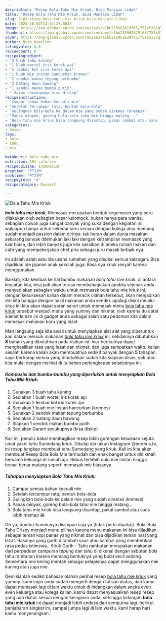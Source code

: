 ```yaml
---
description: "Resep Bola Tahu Mie Kriuk, Bisa Manjain Lidah"
title: "Resep Bola Tahu Mie Kriuk, Bisa Manjain Lidah"
slug: 3183-resep-bola-tahu-mie-kriuk-bisa-manjain-lidah
date: 2020-10-02T13:57:37.583Z
image: https://img-global.cpcdn.com/recipes/a1bb215962629f65/751x532cq70/bola-tahu-mie-kriuk-foto-resep-utama.jpg
thumbnail: https://img-global.cpcdn.com/recipes/a1bb215962629f65/751x532cq70/bola-tahu-mie-kriuk-foto-resep-utama.jpg
cover: https://img-global.cpcdn.com/recipes/a1bb215962629f65/751x532cq70/bola-tahu-mie-kriuk-foto-resep-utama.jpg
author: Ruth Hamilton
ratingvalue: 4.8
reviewcount: 9
recipeingredient:
- "3 buah tahu kuning"
- "1 buah wortel iris korek api"
- "2 lembar kol iris korek api"
- "1 buah mie instan hancurkan kremes"
- "2 sendok makan tepung berbumbu"
- "2 batang daun bawang"
- "1 sendok makan bumbu putih"
- " Garam secukupnya bisa diskip"
recipeinstructions:
- "Campur semua bahan kecuali mie"
- "Setelah tercampur rata, bentuk bola-bola"
- "Gulingkan bola-bola ke dalam mie yang sudah diremas (kremes)"
- "Panas minyak, goreng bola-bola tahu mie hingga matang..."
- "Bola tahu mie kriuk bisa langsung disantap, pakai sambal atau saos lebih mantap 😁"
categories:
- Resep
tags:
- bola
- tahu
- mie

katakunci: bola tahu mie 
nutrition: 161 calories
recipecuisine: Indonesian
preptime: "PT13M"
cooktime: "PT37M"
recipeyield: "4"
recipecategory: Dessert

---
```



![Bola Tahu Mie Kriuk](https://img-global.cpcdn.com/recipes/a1bb215962629f65/751x532cq70/bola-tahu-mie-kriuk-foto-resep-utama.jpg)

<b><i>bola tahu mie kriuk</i></b>, Memasak merupakan bentuk kegemaran yang seru dilakukan oleh sebagian besar kelompok. bukan hanya para wanita, sebagian cowok juga sangat banyak yang suka dengan kegiatan ini. walaupun hanya untuk sekedar seru seruan dengan kolega atau memang sudah menjadi passion dalam dirinya. tak heran dalam dunia masakan sekarang banyak ditemukan laki laki dengan ketrampilan memasak yang luar biasa, dan lebih banyak juga kita saksikan di aneka rumah makan dan cafe yang mempekerjakan chef pria sebagai juru masak terbaik nya.

Ini adalah salah satu ide usaha rumahan yang disukai semua kalangan. Bisa dijadikan ide jajanan anak sekolah juga. Rasa nya kriuk renyah karena menggunakan.

Baiklah, kita kembali ke hal bumbu makanan <i>bola tahu mie kriuk</i>. di antara kegiatan kita, bisa jadi akan terasa membahagiakan apabila sejenak anda menyediakan sebagian waktu untuk memasak bola tahu mie kriuk ini. dengan kesuksesan kalian dalam meracik olahan tersebut, akan menjadikan diri kita bangga dengan hasil makanan anda sendiri. apalagi disini melalui situs ini kita akan dapat saran saran untuk memasak menu <u>bola tahu mie kriuk</u> tersebut menjadi menu yang yummy dan nikmat, oleh karena itu catat alamat laman ini di gadget anda sebagai salah satu pedoman kita dalam memasak makanan baru yang lezat.


Mari langsung saja kita awali untuk menyiapkan alat alat yang diperuntuk kan dalam meracik makanan <u><i>bola tahu mie kriuk</i></u> ini. setidaknya dibutuhkan <b>8</b> bahan yang dibutuhkan pada olahan ini. biar berikutnya dapat menghasilkan rasa yang lezat dan nikmat. dan juga sempatkan waktu kalian sesaat, karena kalian akan membuatnya sedikit banyak dengan <b>5</b> tahapan. saya berharap semua yang dibutuhkan sudah kita siapkan disini, yuk mari kita mulai dengan melihat dulu bahan perlengkapan selanjutnya ini.

<!--inarticleads1-->

##### Komposisi dan bumbu-bumbu yang diperlukan untuk menyiapkan Bola Tahu Mie Kriuk:

1. Gunakan 3 buah tahu kuning
1. Sediakan 1 buah wortel iris korek api
1. Gunakan 2 lembar kol iris korek api
1. Sediakan 1 buah mie instan hancurkan (kremes)
1. Gunakan 2 sendok makan tepung berbumbu
1. Sediakan 2 batang daun bawang
1. Siapkan 1 sendok makan bumbu putih
1. Sediakan  Garam secukupnya (bisa diskip)


Kali ini, penulis bakal membagikan resep bikin gorengan kesukaan sejuta umat yakni tahu Sumedang kriuk. Dikutip dari akun Instagram @endeus.tv, ini resep lengkap membuat tahu Sumedang yang kriuk. Kali ini kita akan membuat Resep Bola Bola Mie termudah dan enak banget untuk dinikmati bersama keluarga di rumah aja. Rebus terlebih dulu mie instan hingga benar-benar matang seperti memasak mie biasanya. 

<!--inarticleads2-->

##### Tahapan menyiapkan Bola Tahu Mie Kriuk:

1. Campur semua bahan kecuali mie
1. Setelah tercampur rata, bentuk bola-bola
1. Gulingkan bola-bola ke dalam mie yang sudah diremas (kremes)
1. Panas minyak, goreng bola-bola tahu mie hingga matang...
1. Bola tahu mie kriuk bisa langsung disantap, pakai sambal atau saos lebih mantap 😁


Oh ya, bumbu-bumbunya disimpan saja ya (tidak perlu dipakai). Bola-Bola Tahu Crispy menjadi menu pilihan karena menu makanan ini bisa dijadikan sebagai teman kopi panas yang nikmat dan bisa dijadikan teman nasi yang lezat. Rasanya yang gurih ditambah saus atau sambal yang memberikan rasa pedas istimewa.. Kriuk Gurih - Tahu rambutan merupakan makanan dari perpaduan campuran tepung dan tahu di dikenal dengan sebutan bola tahu rambutan karena memang bentuknya yang bulat kecil sedang. Sementara mie kering mentah sebagai pelapisnya dapat menggunakan mie kuning atau juga mie. 

Demikianlah sedikit bahasan olahan perihal resep <u>bola tahu mie kriuk</u> yang yummy. kami ingin anda sudah mengerti dengan tulisan diatas, dan kamu dapat memasak lagi di lain waktu untuk di hidangkan dalam aneka even even keluarga atau kolega kalian. kamu dapat menyesuaikan resep resep yang ada diatas sesuai dengan keinginan anda, sehingga hidangan <b>bola tahu mie kriuk</b> ini dapat menjadi lebih endess dan sempurna lagi. berikut penjabaran singkat ini, sampai jumpa lagi di lain waktu. kami harap hari kamu menyenangkan.
